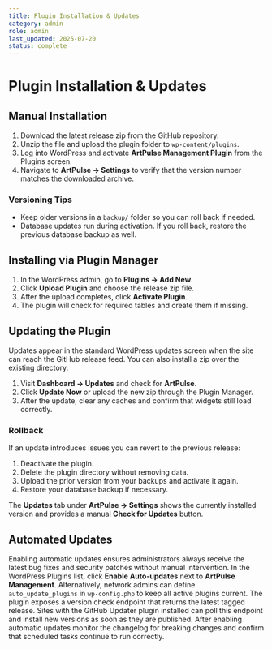 ```yaml
---
title: Plugin Installation & Updates
category: admin
role: admin
last_updated: 2025-07-20
status: complete
---
```

# Plugin Installation & Updates


## Manual Installation

1. Download the latest release zip from the GitHub repository.
2. Unzip the file and upload the plugin folder to `wp-content/plugins`.
3. Log into WordPress and activate **ArtPulse Management Plugin** from the Plugins screen.
4. Navigate to **ArtPulse → Settings** to verify that the version number matches the downloaded archive.

### Versioning Tips

- Keep older versions in a `backup/` folder so you can roll back if needed.
- Database updates run during activation. If you roll back, restore the previous database backup as well.

## Installing via Plugin Manager

1. In the WordPress admin, go to **Plugins → Add New**.
2. Click **Upload Plugin** and choose the release zip file.
3. After the upload completes, click **Activate Plugin**.
4. The plugin will check for required tables and create them if missing.

## Updating the Plugin

Updates appear in the standard WordPress updates screen when the site can reach the GitHub release feed. You can also install a zip over the existing directory.

1. Visit **Dashboard → Updates** and check for **ArtPulse**.
2. Click **Update Now** or upload the new zip through the Plugin Manager.
3. After the update, clear any caches and confirm that widgets still load correctly.

### Rollback

If an update introduces issues you can revert to the previous release:

1. Deactivate the plugin.
2. Delete the plugin directory without removing data.
3. Upload the prior version from your backups and activate it again.
4. Restore your database backup if necessary.

The **Updates** tab under **ArtPulse → Settings** shows the currently installed version and provides a manual **Check for Updates** button.

## Automated Updates

Enabling automatic updates ensures administrators always receive the latest bug fixes and security patches without manual intervention. In the WordPress Plugins list, click **Enable Auto-updates** next to **ArtPulse Management**. Alternatively, network admins can define `auto_update_plugins` in `wp-config.php` to keep all active plugins current. The plugin exposes a version check endpoint that returns the latest tagged release. Sites with the GitHub Updater plugin installed can poll this endpoint and install new versions as soon as they are published. After enabling automatic updates monitor the changelog for breaking changes and confirm that scheduled tasks continue to run correctly.
